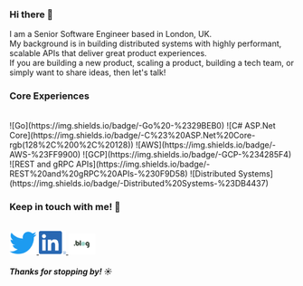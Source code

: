 ### Hi there 👋

I am a Senior Software Engineer based in London, UK.
<br>
My background is in building distributed systems with highly performant, scalable APIs that deliver great product experiences. 
<br>
If you are building a new product, scaling a product, building a tech team, or simply want to share ideas, then let's talk!


### Core Experiences
<br>
![Go](https://img.shields.io/badge/-Go%20-%2329BEB0)
![C# ASP.Net Core](https://img.shields.io/badge/-C%23%20ASP.Net%20Core-rgb(128%2C%200%2C%20128))
![AWS](https://img.shields.io/badge/-AWS-%23FF9900)
![GCP](https://img.shields.io/badge/-GCP-%234285F4)
![REST and gRPC APIs](https://img.shields.io/badge/-REST%20and%20gRPC%20APIs-%230F9D58)
![Distributed Systems](https://img.shields.io/badge/-Distributed%20Systems-%23DB4437)

### Keep in touch with me! 💌
<br/>

<a href="https://twitter.com/LFunwie" target="_blank">
   <img src="img/twitter.png" width="48"/>
</a>
<a href="https://www.linkedin.com/in/funwie/" target="_blank">
   <img src="img/linkedin.png" width="48"/>
</a>
<a href="https://funwie.com/" target="_blank">
   <img src="img/blog.png" width="48"/>
</a>

<br/>

##### Thanks for stopping by! ☀️
